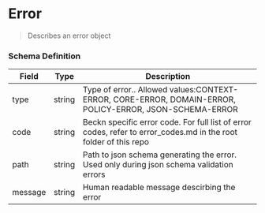 Error
===
>Describes an error object

### Schema Definition

|**Field**|**Type**|**Description**|
|---------|--------|---------------|
|type|string|Type of error.. Allowed values:CONTEXT-ERROR, CORE-ERROR, DOMAIN-ERROR, POLICY-ERROR, JSON-SCHEMA-ERROR
|code|string|Beckn specific error code. For full list of error codes, refer to error_codes.md in the root folder of this repo
|path|string|Path to json schema generating the error. Used only during json schema validation errors
|message|string|Human readable message descirbing the error
